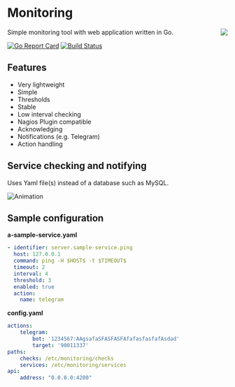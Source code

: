 # Monitoring
<img align="right" src="https://mdeheij.github.io/monitoring_logo.png">
Simple monitoring tool with web application written in Go.

[![Go Report Card](https://goreportcard.com/badge/github.com/mdeheij/monitoring)](https://goreportcard.com/report/github.com/mdeheij/monitoring) [![Build Status](https://travis-ci.org/mdeheij/monitoring.svg?branch=master)](https://travis-ci.org/mdeheij/monitoring)

## Features

-   Very lightweight
-   Simple
-   Thresholds
-   Stable
-   Low interval checking
-   Nagios Plugin compatible
-   Acknowledging
-   Notifications (e.g. Telegram)
-   Action handling

## Service checking and notifying

Uses Yaml file(s) instead of a database such as MySQL.

![Animation](https://i.imgur.com/7d44ndT.gif)

## Sample configuration

**a-sample-service.yaml**

```yaml
- identifier: server.sample-service.ping
  host: 127.0.0.1
  command: ping -H $HOST$ -t $TIMEOUT$
  timeout: 2
  interval: 4
  threshold: 3
  enabled: true
  action:
    name: telegram
```

**config.yaml**

```yaml
actions:
    telegram:
        bot: '1234567:AAgsafaSFASFASFAfafasfasfafAsdad'
        target: '90011337'
paths:
    checks: /etc/monitoring/checks
    services: /etc/monitoring/services
api:
    address: "0.0.0.0:4200"
```
